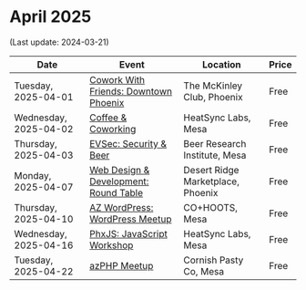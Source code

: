 # April 2025

(Last update: 2024-03-21)

| Date | Event | Location | Price |
| ---- | ----- | -------- | ----- |
| Tuesday, 2025-04-01 | [Cowork With Friends: Downtown Phoenix](https://coworkwithfriends.com/group/downtown-phx/) | The McKinley Club, Phoenix | Free |
| Wednesday, 2025-04-02 | [Coffee & Coworking](https://www.meetup.com/coffee-and-coworking-east-valley/events/306704310/) | HeatSync Labs, Mesa | Free |
| Thursday, 2025-04-03 | [EVSec: Security & Beer](https://www.meetup.com/evsecaz/events/304683239/) | Beer Research Institute, Mesa | Free |
| Monday, 2025-04-07 | [Web Design & Development: Round Table](https://www.meetup.com/webdesignersdevelopers/events/306528458/) | Desert Ridge Marketplace, Phoenix | Free |
| Thursday, 2025-04-10 | [AZ WordPress: WordPress Meetup](https://www.meetup.com/arizona-wordpress-group/events/306725022/) | CO+HOOTS, Mesa | Free |
| Wednesday, 2025-04-16 | [PhxJS: JavaScript Workshop](https://www.meetup.com/phoenix-javascript/events/305919969/) | HeatSync Labs, Mesa | Free |
| Tuesday, 2025-04-22 | [azPHP Meetup](https://www.meetup.com/azphpug/events/vqdnltyhcgbdc/) | Cornish Pasty Co, Mesa | Free |
